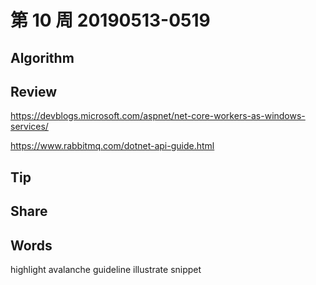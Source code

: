 # 第 10 周 20190513-0519

## Algorithm


## Review
https://devblogs.microsoft.com/aspnet/net-core-workers-as-windows-services/

https://www.rabbitmq.com/dotnet-api-guide.html

## Tip


## Share

## Words

highlight
avalanche
guideline
illustrate
snippet
